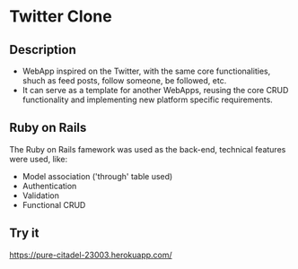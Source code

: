 # Twitter Clone

## Description
* WebApp inspired on the Twitter, with the same core functionalities, shuch as feed posts, follow someone, be followed, etc.  
* It can serve as a template for another WebApps, reusing the core CRUD functionality and implementing new platform specific requirements.  

## Ruby on Rails
The Ruby on Rails famework was used as the back-end, technical features were used, like:
* Model association ('through' table used)
* Authentication
* Validation
* Functional CRUD

## Try it
https://pure-citadel-23003.herokuapp.com/
